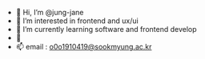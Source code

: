 - 👋 Hi, I’m @jung-jane
- 👀 I’m interested in frontend and ux/ui
- 🌱 I’m currently learning software and frontend develop
- 💞️
- 📫 email : o0o1910419@sookmyung.ac.kr

<!---
jung-jane/jung-jane is a ✨ special ✨ repository because its `README.md` (this file) appears on your GitHub profile.
You can click the Preview link to take a look at your changes.
--->
